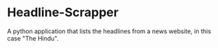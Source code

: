 # Headline-Scrapper
A python application that lists the headlines from a news website, in this case "The Hindu".
